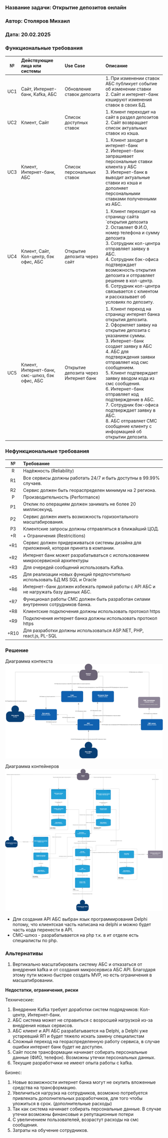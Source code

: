 ﻿### <a name="_b7urdng99y53"></a>**Название задачи: Открытие депозитов онлайн** 
### <a name="_hjk0fkfyohdk"></a>**Автор: Столяров Михаил**
### <a name="_uanumrh8zrui"></a>**Дата: 20.02.2025**
### <a name="_3bfxc9a45514"></a>**Функциональные требования**

| **№** | **Действующие лица или системы**               | **Use Case**                          | **Описание**                                                                                                                                                                                                                                                                                                                                                                                                                                                                                                 |
|:-----:|:-----------------------------------------------|:--------------------------------------|:-------------------------------------------------------------------------------------------------------------------------------------------------------------------------------------------------------------------------------------------------------------------------------------------------------------------------------------------------------------------------------------------------------------------------------------------------------------------------------------------------------------|
|  UC1  | Сайт, Интернет-банк, Kafka, АБС                | Обновление ставок депозита            | 1. При изменении ставок АБС публикует событие об изменении ставки<br/>2. Сайт и интернет-банк кэшируют изменения ставок в своих БД.                                                                                                                                                                                                                                                                                                                                                                          |
|  UC2  | Клиент, Сайт                                   | Список доступных ставок               | 1. Клиент переходит на сайт в раздел депозитов<br/>2. Сайт возвращает список актуальных ставок из кэша.                                                                                                                                                                                                                                                                                                                                                                                                      |
|  UC3  | Клиент, Интернет-банк, АБС                     | Список персональных ставок            | 1. Клиент заходит в интернет-банк<br/>2. Интернет-банк запрашивает персональные ставки клиента у АБС<br/>3. Интернет-банк в выводит актуальные ставки из кэша и дополняет персональными ставками полученными из АБС.                                                                                                                                                                                                                                                                                         |
|  UC4  | Клиент, Сайт, Кол-центр, бэк офис, АБС         | Открытие депозита через сайт          | 1. Клиент переходит на страницу сайта `открытия депозита<br/>2. Оставляет Ф.И.О, номер телефона и сумму депозита<br/>3. Сотрудник кол-центра отправляет заявку в АБС.<br/>4. Сотрудник бэк-офиса подтверждает возможность открытия депозита и отправляет решение в кол-центр.<br/>6. Сотрудник кол-центра связывается с клиентом и рассказывает об условиях по депозиту.                                                                                                                                     |
|  UC5  | Клиент, Интернет-банк, смс-шлюз, бэк офис, АБС | Открытие депозита через Интернет банк | 1. Клиент переход на страницу интернет банка открытия депозита.<br/>2. Оформляет заявку на открытие депозита с указанием суммы.<br/>3. Интернет-банк создает заявку в АБС<br/>4. АБС для подтверждения заявки отправляет код смс сообщением. <br/>5. Клиент подтверждает заявку вводом кода из смс сообщения.<br/>6. Интернет-банк отправляет код подтверждение в АБС.<br/>7. Сотрудник бэк-офиса подтверждает заявку в АБС.<br/>8. АБС отправляет СМС сообщение клиенту с информацией об открытии депозита. | 


### <a name="_u8xz25hbrgql"></a>**Нефункциональные требования**

| **№** | **Требование**                                                                           |
|:-----:|:-----------------------------------------------------------------------------------------|
|   R   | Надёжность (Reliability)                                                                 |
|  R1   | Все сервисы должны работать 24/7 и быть доступны в 99.99% случаев.                       |
|  R2   | Сервис должен быть геораспределен минимум на 2 региона.                                  |
|   P   | Производительность (Performance)                                                         |
|  P1   | Отклик по операциям должен занимать не более 20 миллисекунд.                             |
|  P2   | Сервис должен иметь возможность горизонтального масштабирования.                         |
|  P3   | Клиентские запросы должны отправляться в ближайший ЦОД.                                  |
|  +R   | + Ограничения (Restricitions)                                                            |
|  +R1  | Сервис должен придерживаться системы дизайна для приложений, которая принята в компании. |
|  +R2  | Интернет банк может разрабатываться c использованием микросервисной архитектуры          |
|  +R3  | Для очередей сообщений использовать Kafka.                                               |
|  +R5  | Для реализации новых функций предпочтительно использовать БД MS SQL и Oracle             |
|  +R6  | Интернет-банк должен избежать прямой работы с API АБС и не нагружать базу данных АБС.    |
|  +R7  | Функционал работы СМС должен быть разработан силами внутренних сотрудников банка.        |
|  +R8  | Клиентские подключения должны использовать протокол https                                |
|  +R9  | Подключения интернет банка должны использовать протокол https                            |
| +R10  | Для разработки должны использоваться  ASP.NET, PHP, react.js, PL-SQL                     |

### <a name="_qmphm5d6rvi3"></a>**Решение**

Диаграмма контекста
![Диаграмма контекста](context.drawio.png)

Диаграмма контейнеров
![Диаграмма контейнеров](container.drawio.png)

- Для создания API АБС выбран язык программирования Delphi потому, что клиентская часть написана на delphi и можно будет часть кода перенести в API.
- СМС-шлюз - разрабатывается на php т.к. в ит отделе есть специалисты по php.

### <a name="_bjrr7veeh80c"></a>**Альтернативы**

1. Вертикально масштабировать систему АБС и отказаться от внедрения kafka и от создания микросервиса AБС API. Благодаря этому пути можно быстрее создать MVP, но есть ограничения в масшатибровании.

**Недостатки, ограничения, риски**

Технические:

1. Внедрение Kafka требует доработки систем подрядчиков: Кол-центр, Интернет-банк.
2. АБС система может не справиться с возросшей нагрузкой из-за внедрения новых сервисов.
3. AБС клиент и API АБС разрабатывается на Delphi, а Delphi уже устаревший ЯП и будет тяжело искать замену специалистам
4. Сложный переход на геораспределенную работу сервиса, в случае ошибки интернет банк будет не доступен.
5. Сайт после трансформации начинает собирать персональные данные (ФИО, телефон). Возможны утечки персональных данных.
6. Текущие разработчики не имеют опыта работы с kafka.

Бизнес:

1. Новые возможности интернет банка могут не окупить вложенные средства на трансформацию.
2. Увеличиться нагрузка на сотрудников, возможно потребуется привлекать дополнительных разработчиков, для того чтобы уложиться в срок. (дополнительные расходы)
3. Так как система начинает собирать персональные данные. В случае утечки возможны финансовые и репутационные потери
4. С увеличением пользователей, возрастут расходы на смс сообщения.
5. Затраты на обучение сотрудников.